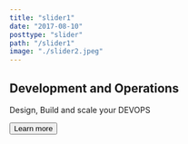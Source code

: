 ```yaml
---
title: "slider1"
date: "2017-08-10"
posttype: "slider"
path: "/slider1"
image: "./slider2.jpeg"
---
```


<h2>Development and Operations</h2>

<p>Design, Build and scale your DEVOPS</p>

<button>Learn more</button>